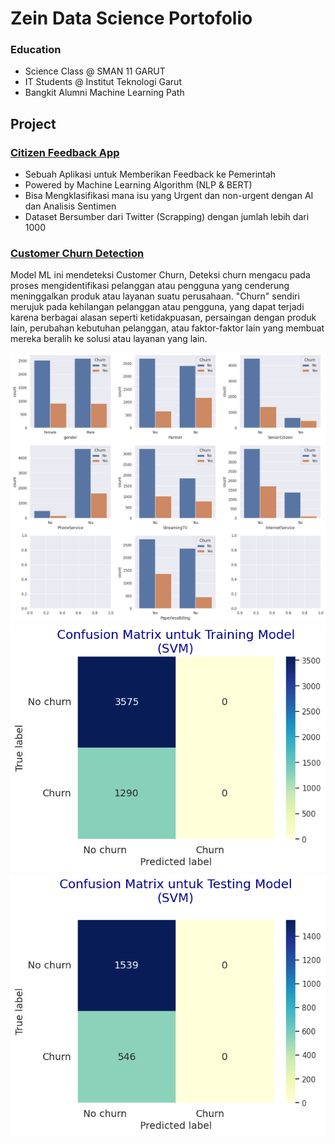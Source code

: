 # Zein Data Science Portofolio

### Education
- Science Class @ SMAN 11 GARUT
- IT Students @ Institut Teknologi Garut
- Bangkit Alumni  Machine Learning Path

## Project
### [Citizen Feedback App](https://github.com/Zeinayyy/Citizen_Feedback_App)

- Sebuah Aplikasi untuk Memberikan Feedback ke Pemerintah
- Powered by Machine Learning Algorithm (NLP & BERT)
- Bisa Mengklasifikasi mana isu yang Urgent dan non-urgent dengan AI dan Analisis Sentimen
- Dataset Bersumber dari Twitter  (Scrapping) dengan jumlah lebih dari 1000

### [Customer Churn Detection](https://github.com/Zeinayyy/Churn-Detection)
Model ML ini mendeteksi Customer Churn, Deteksi churn mengacu pada proses mengidentifikasi pelanggan atau pengguna yang cenderung meninggalkan produk atau layanan suatu perusahaan. "Churn" sendiri merujuk pada kehilangan pelanggan atau pengguna, yang dapat terjadi karena berbagai alasan seperti ketidakpuasan, persaingan dengan produk lain, perubahan kebutuhan pelanggan, atau faktor-faktor lain yang membuat mereka beralih ke solusi atau layanan yang lain.

![](https://github.com/Zeinayyy/Churn-Detection/blob/main/image/churn.png)
![SVM Training](https://github.com/Zeinayyy/Churn-Detection/blob/main/image/SVM_Training.png)
![SVM Testing](https://github.com/Zeinayyy/Churn-Detection/blob/main/image/SVM_Testing.png)




